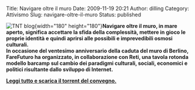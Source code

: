 Title: Navigare oltre il muro
Date: 2009-11-19 20:21
Author: dilling
Category: Attivismo
Slug: navigare-oltre-il-muro
Status: published

![TNT blog](http://www.farefuturofondazione.it/immagini/Foto/muro2_int.gif){width="180" height="180"}**Navigare oltre il muro, in mare aperto, significa accettare la sfida della complessità, mettere in gioco le proprie identità e quindi aprirsi alle possibili e imprevedibili osmosi culturali.  
In occasione del ventesimo anniversario della caduta del muro di Berlino, FareFuturo ha organizzato, in collaborazione con Reti, una tavola rotonda modello barcamp sul cambio dei paradigmi culturali, sociali, economici e politici risultante dallo sviluppo di Internet.**

**[Leggi tutto e scarica il torrent del convegno.](http://forum.tntvillage.scambioetico.org/tntforum/index.php?showtopic=192274)**
